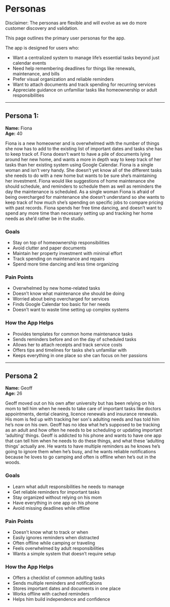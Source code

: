 # Personas

Disclaimer: The personas are flexible and will evolve as we do more customer discovery and validation.

This page outlines the primary user personas for the app.

The app is designed for users who:
- Want a centralized system to manage life’s essential tasks beyond just calendar events  
- Need help remembering deadlines for things like renewals, maintenance, and bills  
- Prefer visual organization and reliable reminders  
- Want to attach documents and track spending for recurring services  
- Appreciate guidance on unfamiliar tasks like homeownership or adult responsibilities  

---

## Persona 1: 

**Name:** Fiona  
**Age:** 40  

Fiona is a new homeowner and is overwhelmed with the number of things she now has to add to the existing list of important dates and tasks she has to keep track of. Fiona doesn’t want to have a pile of documents lying around her new home, and wants a more in depth way to keep track of her tasks than her existing system using Google Calendar. Fiona is a single woman and isn’t very handy. She doesn’t yet know all of the different tasks she needs to do with a new home but wants to be sure she’s maintaining her investment. Fiona would like suggestions of home maintenance she should schedule, and reminders to schedule them as well as reminders the day the maintenance is scheduled. As a single woman Fiona is afraid of being overcharged for maintenance she doesn’t understand so she wants to keep track of how much she’s spending on specific jobs to compare pricing with past records. Fiona spends her free time dancing, and doesn’t want to spend any more time than necessary setting up and tracking her home needs as she’d rather be in the studio. 

### Goals
- Stay on top of homeownership responsibilities  
- Avoid clutter and paper documents  
- Maintain her property investment with minimal effort  
- Track spending on maintenance and repairs  
- Spend more time dancing and less time organizing  

### Pain Points
- Overwhelmed by new home-related tasks  
- Doesn’t know what maintenance she should be doing  
- Worried about being overcharged for services  
- Finds Google Calendar too basic for her needs  
- Doesn’t want to waste time setting up complex systems  

### How the App Helps 
- Provides templates for common home maintenance tasks  
- Sends reminders before and on the day of scheduled tasks  
- Allows her to attach receipts and track service costs  
- Offers tips and timelines for tasks she’s unfamiliar with  
- Keeps everything in one place so she can focus on her passions  

---

## Persona 2

**Name:** Geoff  
**Age:** 26  

Geoff moved out on his own after university but has been relying on his mom to tell him when he needs to take care of important tasks like doctors appointments, dental cleaning, licence renewals and insurance renewals. His mom is fed up with tracking her son's adulting needs and has told him he’s now on his own. Geoff has no idea what he’s supposed to be tracking as an adult and how often he needs to be scheduling or updating important ‘adulting’ things. Geoff is addicted to his phone and wants to have one app that can tell him when he needs to do these things, and what these ‘adulting things’ actually are. He wants to have multiple reminders as he knows he’s going to ignore them when he’s busy, and he wants reliable notifications because he loves to go camping and often is offline when he’s out in the woods. 

### Goals
- Learn what adult responsibilities he needs to manage  
- Get reliable reminders for important tasks  
- Stay organized without relying on his mom  
- Have everything in one app on his phone  
- Avoid missing deadlines while offline  

### Pain Points
- Doesn’t know what to track or when  
- Easily ignores reminders when distracted  
- Often offline while camping or traveling  
- Feels overwhelmed by adult responsibilities  
- Wants a simple system that doesn’t require setup  

### How the App Helps 
- Offers a checklist of common adulting tasks  
- Sends multiple reminders and notifications  
- Stores important dates and documents in one place  
- Works offline with cached reminders  
- Helps him build independence and confidence  
